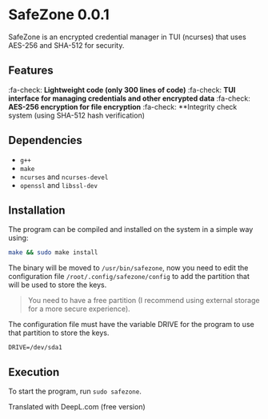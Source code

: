 # SafeZone 0.0.1

SafeZone is an encrypted credential manager in TUI (ncurses) that uses AES-256 and SHA-512 for security.

## Features
:fa-check: **Lightweight code (only 300 lines of code)**
:fa-check: **TUI interface for managing credentials and other encrypted data**
:fa-check: **AES-256 encryption for file encryption**
:fa-check: **Integrity check system (using SHA-512 hash verification)

## Dependencies

* `g++`
* `make`
* `ncurses` and `ncurses-devel`
* `openssl` and `libssl-dev`


## Installation
The program can be compiled and installed on the system in a simple way using:
```bash
make && sudo make install
```
The binary will be moved to `/usr/bin/safezone`, now you need to edit the configuration file `/root/.config/safezone/config` to add the partition that will be used to store the keys.

> You need to have a free partition (I recommend using external storage for a more secure experience).

The configuration file must have the variable DRIVE for the program to use that partition to store the keys.
```
DRIVE=/dev/sda1
```

## Execution
To start the program, run ``sudo safezone``.

Translated with DeepL.com (free version)
